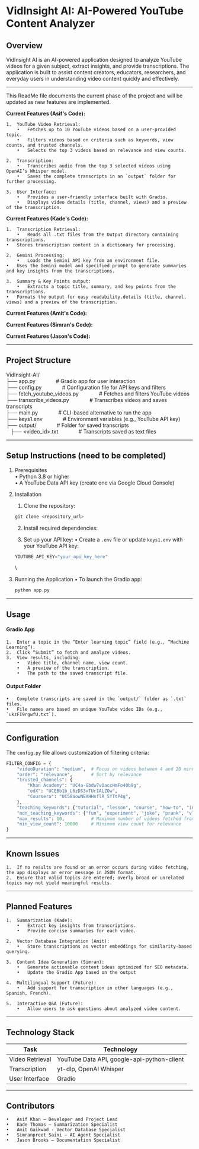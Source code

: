 # VidInsight AI: AI-Powered YouTube Content Analyzer

## Overview
VidInsight AI is an AI-powered application designed to analyze YouTube videos for a given subject, extract insights, and provide transcriptions. The application is built to assist content creators, educators, researchers, and everyday users in understanding video content quickly and effectively.

---
This ReadMe file documents the current phase of the project and will be updated as new features are implemented.

**Current Features (Asif's Code):**

	1.	YouTube Video Retrieval:
    	•	Fetches up to 10 YouTube videos based on a user-provided topic.
    	•	Filters videos based on criteria such as keywords, view counts, and trusted channels.
    	•	Selects the top 3 videos based on relevance and view counts.
    
	2.	Transcription:
    	•	Transcribes audio from the top 3 selected videos using OpenAI’s Whisper model.
    	•	Saves the complete transcripts in an `output` folder for further processing.
    
	3.	User Interface:
    	•	Provides a user-friendly interface built with Gradio.
    	•	Displays video details (title, channel, views) and a preview of the transcription.

**Current Features (Kade's Code):**

	1.	Transcription Retrieval:
    	•	Reads all .txt files from the Output directory containing transcriptions.
	•	Stores transcription content in a dictionary for processing.
    
	2.	Gemini Processing:
    	•	Loads the Gemini API key from an environment file.
	•	Uses the Gemini model and specified prompt to generate summaries and key insights from the transcriptions.

	3.	Summary & Key Points output:
    	•	Extracts a topic title, summary, and key points from the transcriptions.
	•	Formats the output for easy readability.details (title, channel, views) and a preview of the transcription.

**Current Features (Amit's Code):**

**Current Features (Simran's Code):**

**Current Features (Jason's Code):**

---

## Project Structure

VidInsight-AI/\
├── app.py                    &nbsp;&nbsp;&nbsp;&nbsp;&nbsp;&nbsp;&nbsp;&nbsp;&nbsp;&nbsp;&nbsp;&nbsp; # Gradio app for user interaction \
├── config.py                 &nbsp;&nbsp;&nbsp;&nbsp;&nbsp;&nbsp;&nbsp;&nbsp;&nbsp;&nbsp;&nbsp;&nbsp; # Configuration file for API keys and filters\
├── fetch_youtube_videos.py   &nbsp;&nbsp;&nbsp;&nbsp;&nbsp;&nbsp;&nbsp;&nbsp;&nbsp;&nbsp;&nbsp;&nbsp; # Fetches and filters YouTube videos\
├── transcribe_videos.py      &nbsp;&nbsp;&nbsp;&nbsp;&nbsp;&nbsp;&nbsp;&nbsp;&nbsp;&nbsp;&nbsp;&nbsp; # Transcribes videos and saves transcripts\
├── main.py                   &nbsp;&nbsp;&nbsp;&nbsp;&nbsp;&nbsp;&nbsp;&nbsp;&nbsp;&nbsp;&nbsp;&nbsp; # CLI-based alternative to run the app\
├── keys1.env                 &nbsp;&nbsp;&nbsp;&nbsp;&nbsp;&nbsp;&nbsp;&nbsp;&nbsp;&nbsp;&nbsp;&nbsp; # Environment variables (e.g., YouTube API key)\
├── output/                   &nbsp;&nbsp;&nbsp;&nbsp;&nbsp;&nbsp;&nbsp;&nbsp;&nbsp;&nbsp;&nbsp;&nbsp; # Folder for saved transcripts\
&nbsp;&nbsp;&nbsp;├── <video_id>.txt        &nbsp;&nbsp;&nbsp;&nbsp;&nbsp;&nbsp;&nbsp;&nbsp;&nbsp;&nbsp;&nbsp;&nbsp; # Transcripts saved as text files


---

## Setup Instructions (need to be completed)

1. Prerequisites\
	•	Python 3.8 or higher\
	•	A YouTube Data API key (create one via Google Cloud Console)

2. Installation
	1.	Clone the repository:
      ```python
      git clone <repository_url>
      ```
   	2.	Install required dependencies:

   	3.	Set up your API key:
	•	Create a `.env` file or update `keys1.env` with your YouTube API key:
    ```python
    YOUTUBE_API_KEY="your_api_key_here"
    ```
   \
    
3. Running the Application
	•	To launch the Gradio app:
    ```python
    python app.py
    ```
---

## Usage

#### Gradio App
	1.	Enter a topic in the “Enter learning topic” field (e.g., “Machine Learning”).
	2.	Click “Submit” to fetch and analyze videos.
	3.	View results, including:
    	•	Video title, channel name, view count.
    	•	A preview of the transcription.
    	•	The path to the saved transcript file.
#### Output Folder
	•	Complete transcripts are saved in the `output/` folder as `.txt` files.
	•	File names are based on unique YouTube video IDs (e.g., `ukzFI9rgwfU.txt`).

---

## Configuration

The `config.py` file allows customization of filtering criteria:
```python
FILTER_CONFIG = {
    "videoDuration": "medium",  # Focus on videos between 4 and 20 minutes
    "order": "relevance",       # Sort by relevance
    "trusted_channels": {
        "Khan Academy": "UC4a-Gbdw7vOaccHmFo40b9g",
        "edX": "UCEBb1b_L6zDS3xTUrIALZOw",
        "Coursera": "UC58aowNEXHHnflR_5YTtP4g",
    },
    "teaching_keywords": {"tutorial", "lesson", "course", "how-to", "introduction", "basics"},
    "non_teaching_keywords": {"fun", "experiment", "joke", "prank", "vlog"},
    "max_results": 10,          # Maximum number of videos fetched from YouTube API
    "min_view_count": 10000     # Minimum view count for relevance
}
```

---

## Known Issues
	1.	If no results are found or an error occurs during video fetching, the app displays an error message in JSON format.
	2.	Ensure that valid topics are entered; overly broad or unrelated topics may not yield meaningful results.

---

## Planned Features
	1.	Summarization (Kade):
    	•	Extract key insights from transcriptions.
    	•	Provide concise summaries for each video.
        
	2.	Vector Database Integration (Amit):
    	•	Store transcriptions as vector embeddings for similarity-based querying.
        
	3.	Content Idea Generation (Simran):
    	•	Generate actionable content ideas optimized for SEO metadata.
    	•	Update the Gradio App based on the output       
        
	4.	Multilingual Support (Future):
    	•	Add support for transcription in other languages (e.g., Spanish, French).
        
	5.	Interactive Q&A (Future):
    	•	Allow users to ask questions about analyzed video content.

---

## Technology Stack

| Task  | Technology |
| -------- | ------- |
| Video Retrieval | YouTube Data API, google-api-python-client   |
| Transcription | yt-dlp, OpenAI Whisper     |
| User Interface  | Gradio   |

---
## Contributors
	•	Asif Khan – Developer and Project Lead
    •	Kade Thomas – Summarization Specialist
    •	Amit Gaikwad - Vector Database Specialist
    •	Simranpreet Saini – AI Agent Specialist
    •	Jason Brooks – Documentation Specialist
    
